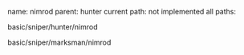 name: nimrod
parent: hunter
current path: not implemented
all paths:

  basic/sniper/hunter/nimrod

  basic/sniper/marksman/nimrod
